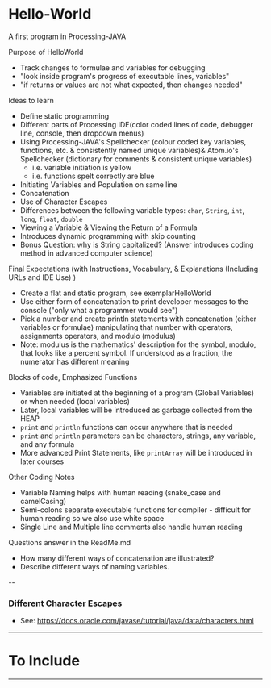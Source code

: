 # Hello-World
A first program in Processing-JAVA

Purpose of HelloWorld
- Track changes to formulae and variables for debugging
- "look inside program's progress of executable lines, variables"
- "if returns or values are not what expected, then changes needed"

Ideas to learn
- Define static programming
- Different parts of Processing IDE(color coded lines of code, debugger line, console, then dropdown menus)
- Using Processing-JAVA's Spellchecker (colour coded key variables, functions, etc. & consistently named unique variables)& Atom.io's Spellchecker (dictionary for comments & consistent unique variables)
  - i.e. variable initiation is yellow
  - i.e. functions spelt correctly are blue
- Initiating Variables and Population on same line
- Concatenation
- Use of Character Escapes
- Differences between the following variable types: `char`, `String`, `int`, `long`, `float`, `double`
- Viewing a Variable & Viewing the Return of a Formula
- Introduces dynamic programming with skip counting
- Bonus Question: why is String capitalized? (Answer introduces coding method in advanced computer science)

Final Expectations (with Instructions, Vocabulary, & Explanations (Including URLs and IDE Use) )
- Create a flat and static program, see exemplarHelloWorld
- Use either form of concatenation to print developer messages to the console ("only what a programmer would see")
- Pick a number and create println statements with concatenation (either variables or formulae) manipulating that number with operators, assignments operators, and modulo (modulus)
- Note: modulus is the mathematics' description for the symbol, modulo, that looks like a percent symbol. If understood as a fraction, the numerator has different meaning

Blocks of code, Emphasized Functions
- Variables are initiated at the beginning of a program (Global Variables) or when needed (local variables)
- Later, local variables will be introduced as garbage collected from the HEAP
- `print` and `println` functions can occur anywhere that is needed
- `print` and `println` parameters can be characters, strings, any variable, and any formula
- More advanced Print Statements, like `printArray` will be introduced in later courses

Other Coding Notes
- Variable Naming helps with human reading (snake_case and camelCasing)
- Semi-colons separate executable functions for compiler - difficult for human reading so we also use white space
- Single Line and Multiple line comments also handle human reading

Questions answer in the ReadMe.md
- How many different ways of concatenation are illustrated?
- Describe different ways of naming variables.

--

### Different Character Escapes
- See: https://docs.oracle.com/javase/tutorial/java/data/characters.html

---

# To Include

---
